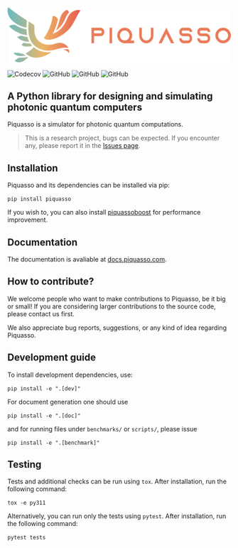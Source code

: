 <p align="center">
    <img src="https://raw.githubusercontent.com/Budapest-Quantum-Computing-Group/piquasso/main/piquasso_logo.svg" alt="Piquasso logo"/>
</p>

![Codecov](https://img.shields.io/codecov/c/github/Budapest-Quantum-Computing-Group/piquasso)
![GitHub](https://img.shields.io/github/license/Budapest-Quantum-Computing-Group/piquasso)
![GitHub](https://img.shields.io/github/issues/Budapest-Quantum-Computing-Group/piquasso)
![GitHub](https://img.shields.io/github/issues-pr/Budapest-Quantum-Computing-Group/piquasso)

## A Python library for designing and simulating photonic quantum computers

Piquasso is a simulator for photonic quantum computations.

> This is a research project, bugs can be expected. If you encounter any, please report
> it in the [Issues page](https://github.com/Budapest-Quantum-Computing-Group/piquasso/issues).

## Installation

Piquasso and its dependencies can be installed via pip:

```
pip install piquasso
```

If you wish to, you can also install
[piquassoboost](https://github.com/Budapest-Quantum-Computing-Group/piquassoboost) for
performance improvement.

## Documentation

The documentation is avaliable at [docs.piquasso.com](https://docs.piquasso.com/).

## How to contribute?

We welcome people who want to make contributions to Piquasso, be it big or small! If you
are considering larger contributions to the source code, please contact us first.

We also appreciate bug reports, suggestions, or any kind of idea regarding Piquasso.

## Development guide

To install development dependencies, use:
```
pip install -e ".[dev]"
```

For document generation one should use
```
pip install -e ".[doc]"
```
and for running files under `benchmarks/` or `scripts/`, please issue
```
pip install -e ".[benchmark]"
```

## Testing

Tests and additional checks can be run using `tox`. After installation, run the
following command:

```
tox -e py311
```

Alternatively, you can run only the tests using `pytest`. After installation, run the
following command:

```
pytest tests
```
